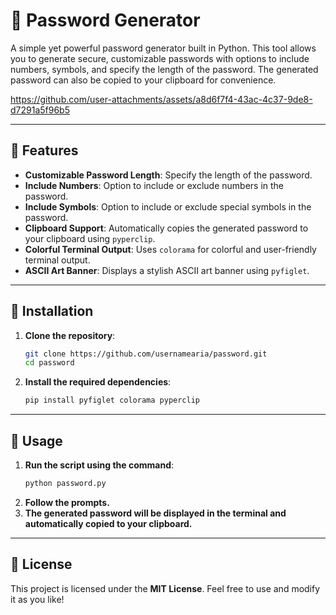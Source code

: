 # 🔑 Password Generator

A simple yet powerful password generator built in Python. This tool allows you to generate secure, customizable passwords with options to include numbers, symbols, and specify the length of the password. The generated password can also be copied to your clipboard for convenience.

https://github.com/user-attachments/assets/a8d6f7f4-43ac-4c37-9de8-d7291a5f96b5

---

## 🌟 Features

- **Customizable Password Length**: Specify the length of the password.
- **Include Numbers**: Option to include or exclude numbers in the password.
- **Include Symbols**: Option to include or exclude special symbols in the password.
- **Clipboard Support**: Automatically copies the generated password to your clipboard using `pyperclip`.
- **Colorful Terminal Output**: Uses `colorama` for colorful and user-friendly terminal output.
- **ASCII Art Banner**: Displays a stylish ASCII art banner using `pyfiglet`.

---

## 🚀 Installation

1. **Clone the repository**:
   ```bash
   git clone https://github.com/usernamearia/password.git
   cd password
   ```
2. **Install the required dependencies**:
   ```bash
   pip install pyfiglet colorama pyperclip
   ```

---

## 🚀 Usage

1. **Run the script using the command**:
   ```bash
   python password.py
   ```
2. **Follow the prompts.**
3. **The generated password will be displayed in the terminal and automatically copied to your clipboard.**

---

## 📄 License

This project is licensed under the **MIT License**. Feel free to use and modify it as you like!
